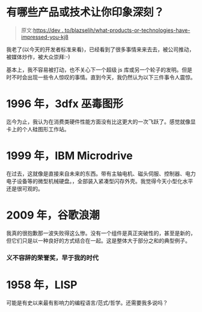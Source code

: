 # 有哪些产品或技术让你印象深刻？

> 原文:[https://dev . to/blazselih/what-products-or-technologies-have-impressed-you-kj8](https://dev.to/blazselih/what-products-or-technologies-have-impressed-you-kj8)

我老了(以今天的开发者标准来看)，已经看到了很多事情来来去去，被公司推动，被媒体炒作，被大众崇拜:-)

基本上，我不容易被打动，也不关心下一个超级 js 库或另一个轮子的发明。但是时不时会出现一些令人惊叹的事情。直到今天，我仍然认为以下三件事令人震惊。

# 1996 年，3dfx 巫毒图形

迄今为止，我认为在消费类硬件性能方面没有比这更大的一次飞跃了。感觉就像显卡上的个人硅图形工作站。

# 1999 年，IBM Microdrive

在过去，这就像是直接来自未来的东西。带有主轴电机、磁头伺服、控制器、电力电子设备等的微型机械硬盘。，全部装入紧凑型闪存外壳。我觉得今天小型化水平还是很可观的。

# 2009 年，谷歌浪潮

我真的很抱歉那一波失败得这么惨。没有一个组件是真正突破性的，甚至是新的，但它们只是以一种良好的方式结合在一起。这是整体大于部分之和的典型例子。

### 义不容辞的荣誉奖，早于我的时代

# 1958 年，LISP

可能是有史以来最有影响力的编程语言/范式/哲学。还需要我多说吗？
